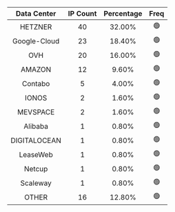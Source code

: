 | Data Center | IP Count | Percentage | Freq |
|:------------:|:--------:|:-----------:|:-----:|
| HETZNER | 40 | 32.00% | 🟢 |
| Google-Cloud | 23 | 18.40% | 🟢 |
| OVH | 20 | 16.00% | 🟢 |
| AMAZON | 12 | 9.60% | 🟢 |
| Contabo | 5 | 4.00% | 🟢 |
| IONOS | 2 | 1.60% | 🟢 |
| MEVSPACE | 2 | 1.60% | 🟢 |
| Alibaba | 1 | 0.80% | 🟢 |
| DIGITALOCEAN | 1 | 0.80% | 🟢 |
| LeaseWeb | 1 | 0.80% | 🟢 |
| Netcup | 1 | 0.80% | 🟢 |
| Scaleway | 1 | 0.80% | 🟢 |
| OTHER | 16 | 12.80% | 🟢 |